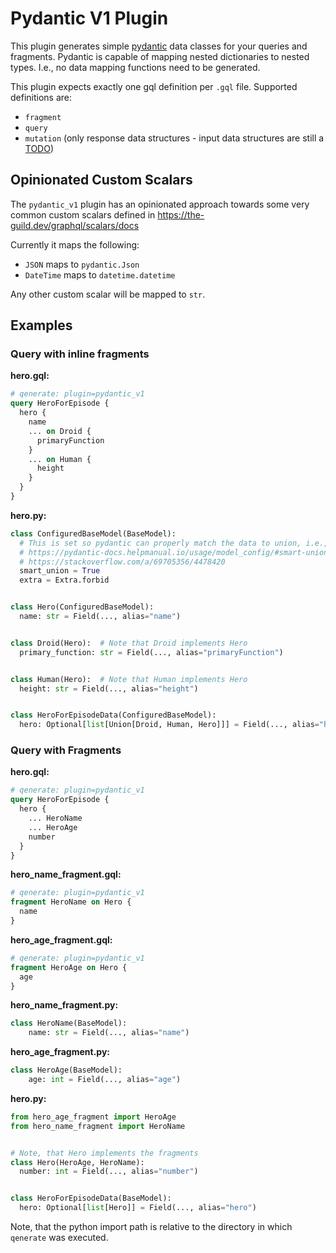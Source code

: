 # Pydantic V1 Plugin

This plugin generates simple [pydantic](https://docs.pydantic.dev/) data classes for your queries and fragments.
Pydantic is capable of mapping nested dictionaries to nested types.
I.e., no data mapping functions need to be generated.

This plugin expects exactly one gql definition per `.gql` file.
Supported definitions are:

- `fragment`
- `query`
- `mutation` (only response data structures - input data structures are still a [TODO](https://github.com/app-sre/qenerate/issues/71))

## Opinionated Custom Scalars

The `pydantic_v1` plugin has an opinionated approach towards some very common custom scalars
defined in https://the-guild.dev/graphql/scalars/docs

Currently it maps the following: 

- `JSON` maps to `pydantic.Json`
- `DateTime` maps to `datetime.datetime` 

Any other custom scalar will be mapped to `str`.

## Examples

### Query with inline fragments

**hero.gql:**
```graphql
# qenerate: plugin=pydantic_v1
query HeroForEpisode {
  hero {
    name
    ... on Droid {
      primaryFunction
    }
    ... on Human {
      height
    }
  }
}
```

**hero.py:**
```python
class ConfiguredBaseModel(BaseModel):
  # This is set so pydantic can properly match the data to union, i.e., properly infer the correct type
  # https://pydantic-docs.helpmanual.io/usage/model_config/#smart-union
  # https://stackoverflow.com/a/69705356/4478420
  smart_union = True
  extra = Extra.forbid


class Hero(ConfiguredBaseModel):
  name: str = Field(..., alias="name")


class Droid(Hero):  # Note that Droid implements Hero
  primary_function: str = Field(..., alias="primaryFunction")


class Human(Hero):  # Note that Human implements Hero
  height: str = Field(..., alias="height")


class HeroForEpisodeData(ConfiguredBaseModel):
  hero: Optional[list[Union[Droid, Human, Hero]]] = Field(..., alias="hero")
```

### Query with Fragments

**hero.gql:**
```graphql
# qenerate: plugin=pydantic_v1
query HeroForEpisode {
  hero {
    ... HeroName
    ... HeroAge
    number
  }
}
```

**hero_name_fragment.gql:**
```graphql
# qenerate: plugin=pydantic_v1
fragment HeroName on Hero {
  name
}
```

**hero_age_fragment.gql:**
```graphql
# qenerate: plugin=pydantic_v1
fragment HeroAge on Hero {
  age
}
```

**hero_name_fragment.py:**
```python
class HeroName(BaseModel):
    name: str = Field(..., alias="name")
```

**hero_age_fragment.py:**
```python
class HeroAge(BaseModel):
    age: int = Field(..., alias="age")
```

**hero.py:**
```python
from hero_age_fragment import HeroAge
from hero_name_fragment import HeroName


# Note, that Hero implements the fragments
class Hero(HeroAge, HeroName):
  number: int = Field(..., alias="number")


class HeroForEpisodeData(BaseModel):
  hero: Optional[list[Hero]] = Field(..., alias="hero")
```

Note, that the python import path is relative to the directory
in which `qenerate` was executed.
